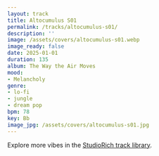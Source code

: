 ```yaml
---
layout: track
title: Altocumulus S01
permalink: /tracks/altocumulus-s01/
description: ''
image: /assets/covers/altocumulus-s01.webp
image_ready: false
date: 2025-01-01
duration: 135
album: The Way the Air Moves
mood:
- Melancholy
genre:
- lo-fi
- jungle
- dream pop
bpm: 78
key: Bb
image_jpg: /assets/covers/altocumulus-s01.jpg
---
```


Explore more vibes in the [StudioRich track library](/tracks/).
